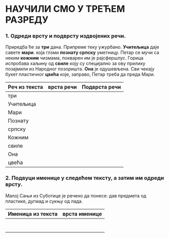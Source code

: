 # НАУЧИЛИ СМО У ТРЕЋЕМ РАЗРЕДУ

### 1. Одреди врсту и подврсту издвојених речи.

 Приредба ће за **три** дана. Припреме теку ужурбано. **Учитељица** даје савете **мари**. која глзми **познату српску** уметницу. Петар се мучи са неким **кожним** чизмама, покварен им је рајсфершлус. Горица испробава хаљину од **свиле** коју су специјално за ову прилику позајмили из Народног позоришта. **Она** је одушевљена. Сви чекају букет пластичног **цвећа** које, заправо, Петар треба да преда Мари.

|Реч из текста | врста речи | Подврста речи |
|:-------------|:----------:|:-------------:|
| три          |            |               |
| Учитељица    |            |               |
| Мари         |            |               |
| Познату      |            |               |
| српску       |            |               |
| Кожним       |            |               |
| свиле        |            |               |
| Она          |            |               |
| цвећа        |            |               |

### 2. Подвуци именице у следећем тексту, а затим им одреди врсту.

Малој Сањи из Суботице је речено да понесе: дав предмета од пластике, дугмад и сукњу од лада.

| Именица из текста | врста именице |
|:------------------|:-------------:|
| | |
| | |
| | |
| | |
| | |
| | |
| | |